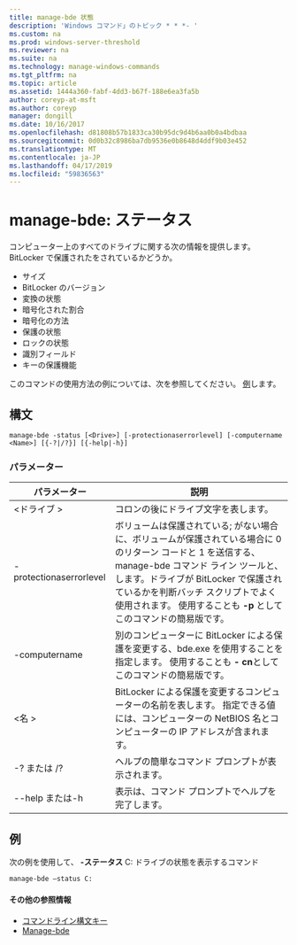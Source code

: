 ```yaml
---
title: manage-bde 状態
description: 'Windows コマンド」のトピック * * *- '
ms.custom: na
ms.prod: windows-server-threshold
ms.reviewer: na
ms.suite: na
ms.technology: manage-windows-commands
ms.tgt_pltfrm: na
ms.topic: article
ms.assetid: 1444a360-fabf-4dd3-b67f-188e6ea3fa5b
author: coreyp-at-msft
ms.author: coreyp
manager: dongill
ms.date: 10/16/2017
ms.openlocfilehash: d81808b57b1833ca30b95dc9d4b6aa0b0a4bdbaa
ms.sourcegitcommit: 0d0b32c8986ba7db9536e0b8648d4ddf9b03e452
ms.translationtype: MT
ms.contentlocale: ja-JP
ms.lasthandoff: 04/17/2019
ms.locfileid: "59836563"
---
```

# <a name="manage-bde-status"></a>manage-bde: ステータス



コンピューター上のすべてのドライブに関する次の情報を提供します。BitLocker で保護されたをされているかどうか。
-   サイズ
-   BitLocker のバージョン
-   変換の状態
-   暗号化された割合
-   暗号化の方法
-   保護の状態
-   ロックの状態
-   識別フィールド
-   キーの保護機能

このコマンドの使用方法の例については、次を参照してください。 [例](#BKMK_Examples)します。

## <a name="syntax"></a>構文

```
manage-bde -status [<Drive>] [-protectionaserrorlevel] [-computername <Name>] [{-?|/?}] [{-help|-h}]
```

### <a name="parameters"></a>パラメーター

|パラメーター|説明|
|---------|-----------|
|\<ドライブ >|コロンの後にドライブ文字を表します。|
|-protectionaserrorlevel|ボリュームは保護されている; がない場合に、ボリュームが保護されている場合に 0 のリターン コードと 1 を送信する、manage-bde コマンド ライン ツールと、します。ドライブが BitLocker で保護されているかを判断バッチ スクリプトでよく使用されます。 使用することも **-p** としてこのコマンドの簡易版です。|
|-computername|別のコンピューターに BitLocker による保護を変更する、bde.exe を使用することを指定します。 使用することも **- cn**としてこのコマンドの簡易版です。|
|\<名 >|BitLocker による保護を変更するコンピューターの名前を表します。 指定できる値には、コンピューターの NetBIOS 名とコンピューターの IP アドレスが含まれます。|
|-? または /?|ヘルプの簡単なコマンド プロンプトが表示されます。|
|--help または-h|表示は、コマンド プロンプトでヘルプを完了します。|

## <a name="BKMK_Examples"></a>例

次の例を使用して、 **-ステータス** C: ドライブの状態を表示するコマンド
```
manage-bde –status C:
```

#### <a name="additional-references"></a>その他の参照情報

-   [コマンドライン構文キー](command-line-syntax-key.md)
-   [Manage-bde](manage-bde.md)